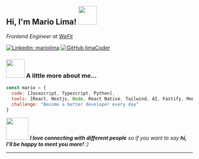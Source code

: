 <h2> Hi, I'm Mario Lima! <img src="https://media.giphy.com/media/WUlplcMpOCEmTGBtBW/giphy.gif" width="50"></h2>
<p><em>Frontend Engineer at <a href="http://www.wefit.com.br">WeFit</a>
</em></p>

[![Linkedin: mariolima](https://img.shields.io/badge/-mariolima-blue?style=flat-square&logo=Linkedin&logoColor=white&link=https://www.linkedin.com/in/https://www.linkedin.com/in/marioaulima/)](https://www.linkedin.com/in/https://www.linkedin.com/in/marioaulima/)
[![GitHub limaCoder](https://img.shields.io/github/followers/limaCoder?label=follow&style=social)](https://github.com/limaCoder)


### <img src="https://media.giphy.com/media/VgCDAzcKvsR6OM0uWg/giphy.gif" width="50"> A little more about me...  

```javascript
const mario = {
  code: [Javascript, Typescript, Python],
  tools: [React, Nextjs, Node, React Native, Tailwind, AI, Fastify, Monorepo, Storybook, React Query, Supabase, Cloudfare, Docker, Git, Figma],
  challenge: "Become a better developer every day"
}
```

<img src="https://media.giphy.com/media/LnQjpWaON8nhr21vNW/giphy.gif" width="60"> <em><b>I love connecting with different people</b> so if you want to say <b>hi, I'll be happy to meet you more!</b> :)</em>

---
